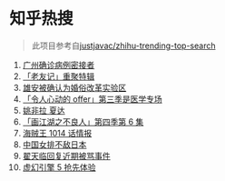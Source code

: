 # 知乎热搜

> 此项目参考自[justjavac/zhihu-trending-top-search](https://github.com/justjavac/zhihu-trending-top-search/blob/main/utils.ts)

<!-- BEGIN -->
  <!-- 最后更新时间:Thu May 27 2021 23:22:10 GMT+0000 (Coordinated Universal Time) -->
  1. [广州确诊病例密接者](https://www.zhihu.com/search?q=广州疫情)
1. [「老友记」重聚特辑](https://www.zhihu.com/search?q=老友记重聚)
1. [雄安被确认为婚俗改革实验区](https://www.zhihu.com/search?q=雄安)
1. [「令人心动的 offer」第三季是医学专场](https://www.zhihu.com/search?q=令人心动的offer第三季)
1. [姚非拉 夏达](https://www.zhihu.com/search?q=姚非拉)
1. [「画江湖之不良人」第四季第 6 集](https://www.zhihu.com/search?q=画江湖之不良人第四季)
1. [海贼王 1014 话情报](https://www.zhihu.com/search?q=海贼王)
1. [中国女排不敌日本](https://www.zhihu.com/search?q=中国女排)
1. [翟天临回复近期被骂事件](https://www.zhihu.com/search?q=翟天临回复)
1. [虚幻引擎 5 抢先体验](https://www.zhihu.com/search?q=虚幻引擎5)
  <!-- END -->